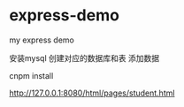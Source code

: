# express-demo
my express demo

安装mysql
创建对应的数据库和表
添加数据

cnpm install

http://127.0.0.1:8080/html/pages/student.html
